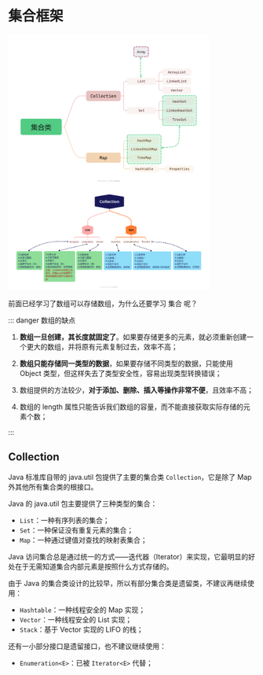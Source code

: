 # 集合框架

<img src="./assets/集合类.png" alt="集合类" style="zoom: 40%;" />

<img src="./assets/Collection.png" alt="集合类" style="zoom: 40%;" />



前面已经学习了数组可以存储数组，为什么还要学习 集合 呢？

::: danger 数组的缺点

1. **数组一旦创建，其长度就固定了**。如果要存储更多的元素，就必须重新创建一个更大的数组，并将原有元素复制过去，效率不高；

2. **数组只能存储同一类型的数据**，如果要存储不同类型的数据，只能使用 Object 类型，但这样失去了类型安全性，容易出现类型转换错误；

3. 数组提供的方法较少，**对于添加、删除、插入等操作非常不便**，且效率不高；

4. 数组的 length 属性只能告诉我们数组的容量，而不能直接获取实际存储的元素个数；

:::



## Collection

Java 标准库自带的 java.util 包提供了主要的集合类 `Collection`，它是除了 Map 外其他所有集合类的根接口。

Java 的 java.util 包主要提供了三种类型的集合：

- `List`：一种有序列表的集合；
- `Set`：一种保证没有重复元素的集合；
- `Map`：一种通过键值对查找的映射表集合；



Java 访问集合总是通过统一的方式——迭代器（Iterator）来实现，它最明显的好处在于无需知道集合内部元素是按照什么方式存储的。



由于 Java 的集合类设计的比较早，所以有部分集合类是遗留类，不建议再继续使用：

- `Hashtable`：一种线程安全的 Map 实现；
- `Vector`：一种线程安全的 List 实现；
- `Stack`：基于 Vector 实现的 LIFO 的栈；

还有一小部分接口是遗留接口，也不建议继续使用：

- `Enumeration<E>`：已被 `Iterator<E>` 代替；


